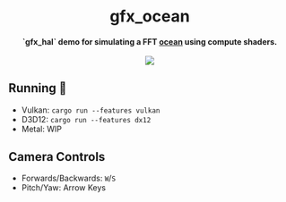 <h1 align="center">
    gfx_ocean
    <br>
</h1>

<h4 align="center">
`gfx_hal` demo for simulating a FFT <a href="https://streamable.com/nr97c">ocean</a> using compute shaders.
<br><br>
<img src="https://i.imgur.com/qn01JE5.png">
</h4>

## Running :ocean:

- Vulkan: `cargo run --features vulkan`
- D3D12: `cargo run --features dx12`
- Metal: WIP

## Camera Controls
- Forwards/Backwards: `W`/`S`
- Pitch/Yaw: Arrow Keys
